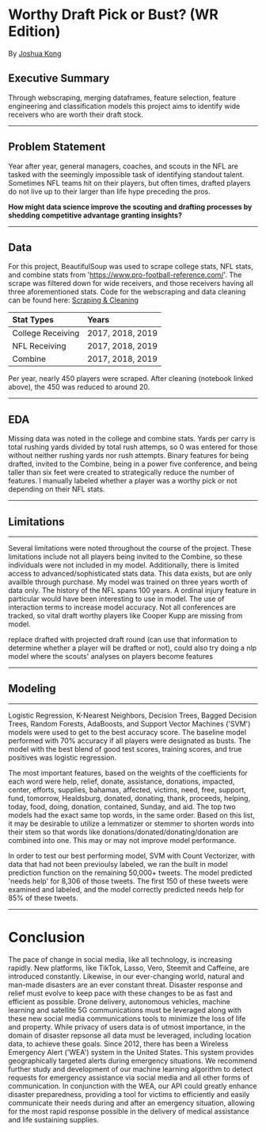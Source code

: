 # Worthy Draft Pick or Bust? (WR Edition)

By [Joshua Kong](https://github.com/joshuakong818)

## Executive Summary

Through webscraping, merging dataframes, feature selection, feature engineering and classification models this project aims to identify wide receivers who are worth their draft stock.

---

## Problem Statement

Year after year, general managers, coaches, and scouts in the NFL are tasked with the seemingly impossible task of identifying standout talent. Sometimes NFL teams hit on their players, but often times, drafted players do not live up to their larger than life hype preceding the pros.

__How might data science improve the scouting and drafting processes by shedding competitive advantage granting insights?__

---
## Data

For this project, BeautifulSoup was used to scrape college stats, NFL stats, and combine stats from 'https://www.pro-football-reference.com/'. The scrape was filtered down for wide receivers, and those receivers having all three aforementioned stats. Code for the webscraping and data cleaning can be found here: [Scraping & Cleaning](./code/capstone_scraping_data_cleaning.ipynb)


|Stat Types|Years|
|:---|:---|
|College Receiving|2017, 2018, 2019|
|NFL Receiving|2017, 2018, 2019|
|Combine|2017, 2018, 2019|


Per year, nearly 450 players were scraped. After cleaning (notebook linked above), the 450 was reduced to around 20. 

---
## EDA

Missing data was noted in the college and combine stats. Yards per carry is total rushing yards divided by total rush attemps, so 0 was entered for those without neither rushing yards nor rush attempts. Binary features for being drafted, invited to the Combine, being in a power five conference, and being taller than six feet were created to strategically reduce the number of features. I manually labeled whether a player was a worthy pick or not depending on their NFL stats.

---
## Limitations

---

Several limitations were noted throughout the course of the project. These limitations include not all players being invited to the Combine, so these individuals were not included in my model. Additionally, there is limited access to advanced/sophisticated stats data. This data exists, but are only availble through purchase. My model was trained on three years worth of data only. The history of the NFL spans 100 years. A ordinal injury feature in particular would have been interesting to use in model. The use of interaction terms to increase model accuracy. Not all conferences are tracked, so vital draft worthy players like Cooper Kupp are missing from model.

replace drafted with projected draft round (can use that information to determine whether a player will be drafted or not), could also try doing a nlp model where the scouts' analyses on players become features

---

## Modeling
---

Logistic Regression, K-Nearest Neighbors, Decision Trees, Bagged Decision Trees, Random Forests, AdaBoosts, and Support Vector Machines ('SVM') models were used to get to the best accuracy score. The baseline model performed with 70% accuracy if all players were designated as busts. The model with the best blend of good test scores, training scores, and true positives was logistic regression. 

The most important features, based on the weights of the coefficients for each word were help, relief, donate, assistance, donations, impacted, center, efforts, supplies, bahamas, affected, victims, need, free, support, fund, tomorrow, Healdsburg, donated, donating, thank, proceeds, helping, today, food, doing, donation, contained, Sunday, and aid.  The top two models had the exact same top words, in the same order. Based on this list, it may be desirable to utilize a lemmatizer or stemmer to shorten words into their stem so that words like donations/donated/donating/donation are combined into one.  This may or may not improve model performance. 

In order to test our best performing model, SVM with Count Vectorizer, with data that had not been previoulsy labeled, we ran the built in model prediction function on the remaining 50,000+ tweets. The model predicted 'needs help' for 8,306 of those tweets. The first 150 of these tweets were examined and labeled, and the model correctly predicted needs help for 85% of these tweets.


---
# Conclusion

The pace of change in social media, like all technology, is increasing rapidly. New platforms, like TikTok, Lasso, Vero, Steemit and Caffeine, are introduced constantly. Likewise, in our ever-changing world, natural and man-made disasters are an ever constant threat. Disaster response and relief must evolve to keep pace with these changes to be as fast and efficient as possible. Drone delivery, autonomous vehicles, machine learning and satellite 5G communications must be leveraged along with these new social media communications tools to minimize the loss of life and property. While privacy of users data is of utmost importance, in the domain of disaster repsonse all data must be leveraged, including location data, to achieve these goals. Since 2012, there has been a Wireless Emergency Alert ('WEA') system in the United States. This system provides geographically targeted alerts during emergency situations. We recommend further study and development of our machine learning algorithm to detect requests for emergency assistance via social media and all other forms of communication. In conjunction with the WEA, our API could greatly enhance disaster preparedness, providing a tool for victims to efficiently and easily communicate their needs during and after an emergency situation, allowing for the most rapid response possible in the delivery of medical assistance and life sustaining supplies.
